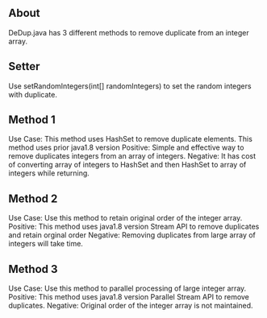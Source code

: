 ## About
DeDup.java has 3 different methods to remove duplicate from an integer array.

## Setter
Use setRandomIntegers(int[] randomIntegers) to set the random integers with duplicate.

## Method 1
Use Case: This method uses HashSet to remove duplicate elements.
This method uses prior java1.8 version
Positive: Simple and effective way to remove duplicates integers from an array of integers.
Negative: It has cost of converting array of integers to HashSet and then HashSet to array of integers while returning.

## Method 2
Use Case: Use this method to retain original order of the integer array.
Positive: This method uses java1.8 version Stream API to remove duplicates and retain orginal order
Negative: Removing duplicates from large array of integers will take time.

## Method 3
Use Case: Use this method to parallel processing of large integer array.
Positive: This method uses java1.8 version Parallel Stream API to remove duplicates.
Negative: Original order of the integer array is not maintained.
